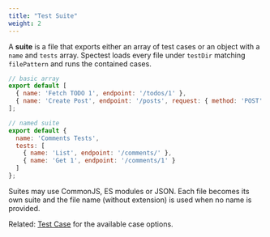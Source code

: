```yaml
---
title: "Test Suite"
weight: 2
---
```


A **suite** is a file that exports either an array of test cases or an object with a `name` and `tests` array. Spectest loads every file under `testDir` matching `filePattern` and runs the contained cases.

```js
// basic array
export default [
  { name: 'Fetch TODO 1', endpoint: '/todos/1' },
  { name: 'Create Post', endpoint: '/posts', request: { method: 'POST' } }
];
```

```js
// named suite
export default {
  name: 'Comments Tests',
  tests: [
    { name: 'List', endpoint: '/comments/' },
    { name: 'Get 1', endpoint: '/comments/1' }
  ]
};
```

Suites may use CommonJS, ES modules or JSON. Each file becomes its own suite and the file name (without extension) is used when no name is provided.

Related: [Test Case](./test-case/) for the available case options.
